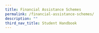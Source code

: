 ```yaml
---
title: Financial Assistance Schemes
permalink: /financial-assistance-schemes/
description: ""
third_nav_title: Student Handbook
---
```

